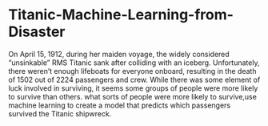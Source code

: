 # Titanic-Machine-Learning-from-Disaster
On April 15, 1912, during her maiden voyage, the widely considered “unsinkable” RMS Titanic sank after colliding with an iceberg. Unfortunately, there weren’t enough lifeboats for everyone onboard, resulting in the death of 1502 out of 2224 passengers and crew. While there was some element of luck involved in surviving, it seems some groups of people were more likely to survive than others. what sorts of people were more likely to survive,use machine learning to create a model that predicts which passengers survived the Titanic shipwreck.
